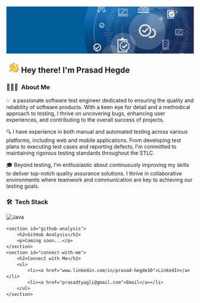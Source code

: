 ![Background Banner](https://github.com/prasadh04/prasad_hegde/blob/main/Source/Background2.jpg)

<img src="https://github.com/prasadh04/prasad_hegde/blob/main/Hand%20Wave.gif" width='40' align="left"/> <h2>Hey there! I'm Prasad Hegde</h2>

<!-- ## 👋 &nbsp;Hey there! I'm Prasad Hegde -->

### 👨🏻‍💻 &nbsp;About Me

💡 &nbsp;a passionate software test engineer dedicated to ensuring the quality and reliability of software products. With a keen eye for detail and a methodical approach to testing, I thrive on uncovering bugs, enhancing user experiences, and contributing to the overall success of projects.

🔍 I have experience in both manual and automated testing across various platforms, including web and mobile applications. From developing test plans to executing test cases and reporting defects, I'm committed to maintaining rigorous testing standards throughout the STLC.

🎓 Beyond testing, I'm enthusiastic about continuously improving my skills to deliver top-notch quality assurance solutions. I thrive in collaborative environments where teamwork and communication are key to achieving our testing goals.

### 🛠 &nbsp;Tech Stack

![Java](https://img.shields.io/badge/-Java-05122A?style=flat&logo=Java&logoColor=FFA518)&nbsp;


    <section id="github-analysis">
        <h2>GitHub Analysis</h2>
        <p>Coming soon...</p>
    </section>
    <section id="connect-with-me">
        <h2>Connect with Me</h2>
        <ul>
            <li><a href="www.linkedin.com/in/prasad-hegde10">LinkedIn</a></li>
            <li><a href="prasadtyagli@gmail.com">Email</a></li>
        </ul>
    </section>
</body>
</html>
